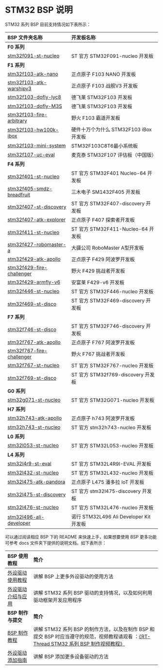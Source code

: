# STM32 BSP 说明

STM32 系列 BSP 目前支持情况如下表所示：

| **BSP 文件夹名称**       | **开发板名称**                 |
|:------------------------- |:-------------------------- |
| **F0 系列** |  |
| [stm32f091-st-nucleo](stm32f091-st-nucleo) | ST 官方 STM32F091-nucleo 开发板 |
| **F1 系列** |  |
| [stm32f103-atk-nano](stm32f103-atk-nano)        | 正点原子 F103 NANO 开发板  |
| [stm32f103-atk-warshipv3](stm32f103-atk-warshipv3)  | 正点原子 F103 战舰V3 开发板  |
| [stm32f103-dofly-lyc8](stm32f103-dofly-lyc8) | 德飞莱 STM32F103 开发板 |
| [stm32f103-dofly-M3S](stm32f103-dofly-M3S) | 德飞莱 STM32F103 开发板 |
| [stm32f103-fire-arbitrary](stm32f103-fire-arbitrary/)  | 野火 F103 霸道开发板     |
| [stm32f103-hw100k-ibox](stm32f103-hw100k-ibox) |  硬件十万个为什么 STM32F103 iBox 开发板 |
| [stm32f103-mini-system](stm32f103-mini-system)        | STM32F103C8T6最小系统板  |
| [stm32f107-uc-eval](stm32f107-uc-eval) | 麦克泰 STM32F107 评估板（中国版） |
| **F4 系列** |  |
| [stm32f401-st-nucleo](stm32f401-st-nucleo) | ST 官方 STM32F401 Nucleo-64 开发板 |
| [stm32f405-smdz-breadfruit](stm32f405-smdz-breadfruit) | 三木电子 SM1432F405 开发板 |
| [stm32f407-st-discovery](stm32f407-st-discovery) | ST 官方 STM32F407-discovery 开发板 |
| [stm32f407-atk-explorer](stm32f407-atk-explorer) | 正点原子 F407 探索者开发板 |
| [stm32f411-st-nucleo](stm32f411-st-nucleo/) | ST 官方 STM32F411-Nucleo-64 开发板 |
| [stm32f427-robomaster-a](stm32f427-robomaster-a/) |大疆公司 RoboMaster A型开发板|
| [stm32f429-atk-apollo](stm32f429-atk-apollo)      | 正点原子 F429 阿波罗开发板 |
| [stm32f429-fire-challenger](stm32f429-fire-challenger/) | 野火 F429 挑战者开发板 |
| [stm32f429-armfly-v6](stm32f429-armfly-v6) | 安富莱 F429-v6 开发板 |
| [stm32f446-st-nucleo](stm32f446-st-nucleo) | ST 官方 STM32F446-nucleo 开发板 |
| [stm32f469-st-disco](stm32f469-st-disco) | ST 官方 STM32F469-discovery 开发板 |
| **F7 系列** |  |
| [stm32f746-st-disco](stm32f746-st-disco) | ST 官方 STM32F746-discovery 开发板 |
| [stm32f767-atk-apollo](stm32f767-atk-apollo) | 正点原子 F767 阿波罗开发板 |
| [stm32f767-fire-challenger](stm32f767-fire-challenger/) | 野火 F767 挑战者开发板 |
| [stm32f767-st-nucleo](stm32f767-st-nucleo) | ST 官方 STM32F767-nucleo 开发板 |
| [stm32f769-st-disco](stm32f769-st-disco) | ST 官方 STM32f769-discovery 开发板 |
| **G0 系列** |  |
| [stm32g071-st-nucleo](stm32g071-st-nucleo) | ST 官方 STM32G071-nucleo 开发板 |
| **H7 系列** |  |
| [stm32h743-atk-apollo](stm32h743-atk-apollo) | 正点原子 h743 阿波罗开发板 |
| [stm32h743-st-nucleo](stm32h743-st-nucleo) | ST 官方 stm32h743-nucleo 开发板 |
| **L0 系列** |  |
| [stm32l053-st-nucleo](stm32l053-st-nucleo) | ST 官方 STM32L053-nucleo 开发板 |
| **L4 系列** |  |
| [stm32l4r9-st-eval](stm32l4r9-st-eval) | ST 官方 STM32L4R9I-EVAL 开发板 |
| [stm32l432-st-nucleo](stm32l432-st-nucleo) | ST 官方 STM32L432-nucleo 开发板 |
| [stm32l475-atk-pandora](stm32l475-atk-pandora) | 正点原子 L475 潘多拉 IoT 开发板 |
| [stm32l475-st-discovery](stm32l475-st-discovery) | ST 官方 stm32l475-discovery 开发板 |
| [stm32l476-st-nucleo](stm32l476-st-nucleo) | ST 官方 STM32L476-nucleo 开发板 |
| [stm32l496-ali-developer](stm32l496-ali-developer) | 诺行 STM32L496 Ali Developer Kit 开发板 |

可以通过阅读相应 BSP 下的 README 来快速上手，如果想要使用 BSP 更多功能可参考 docs 文件夹下提供的说明文档，如下表所示：

| **BSP 使用教程** | **简介**                                          |
|:-------------------- |:------------------------------------------------- |
| [外设驱动使用教程](docs/STM32系列BSP外设驱动使用教程.md) | 讲解 BSP 上更多外设驱动的使用方法 |
| [外设驱动介绍与应用](docs/STM32系列驱动介绍.md) | 讲解 STM32 系列 BSP 驱动的支持情况，以及如何利用驱动框架开发应用程序 |
| **BSP 制作与提交** | **简介**                                     |
| [BSP 制作教程](docs/STM32系列BSP制作教程.md) | 讲解 STM32 系列 BSP 的制作方法，以及在制作 BSP 和提交 BSP 时应当遵守的规范，视频教程请观看 ：[《RT-Thread STM32 系列 BSP 制作视频教程》](https://url.cn/5qqxJMU?sf=uri) |
| [外设驱动添加指南](docs/STM32系列外设驱动添加指南.md) | 讲解 BSP 添加更多设备驱动的方法 |
